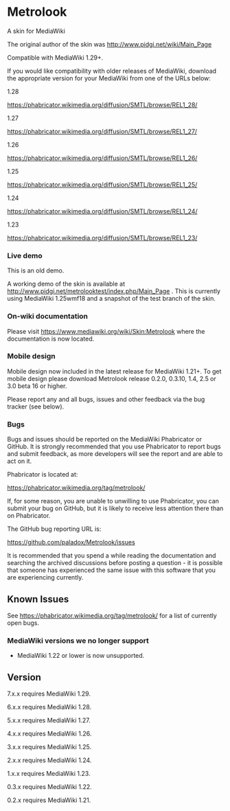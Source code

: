 Metrolook
=========

A skin for MediaWiki

The original author of the skin was http://www.pidgi.net/wiki/Main_Page


Compatible with MediaWiki 1.29+.

If you would like compatibility with older releases of MediaWiki, download the
appropriate version for your MediaWiki from one of the URLs below:

1.28

https://phabricator.wikimedia.org/diffusion/SMTL/browse/REL1_28/

1.27

https://phabricator.wikimedia.org/diffusion/SMTL/browse/REL1_27/

1.26

https://phabricator.wikimedia.org/diffusion/SMTL/browse/REL1_26/

1.25

https://phabricator.wikimedia.org/diffusion/SMTL/browse/REL1_25/

1.24

https://phabricator.wikimedia.org/diffusion/SMTL/browse/REL1_24/

1.23

https://phabricator.wikimedia.org/diffusion/SMTL/browse/REL1_23/

### Live demo

This is an old demo.

A working demo of the skin is available at http://www.pidgi.net/metrolooktest/index.php/Main_Page .
This is currently using MediaWiki 1.25wmf18 and a snapshot of the test branch of the skin.

### On-wiki documentation

Please visit https://www.mediawiki.org/wiki/Skin:Metrolook where the documentation is now located.

### Mobile design

Mobile design now included in the latest release for MediaWiki 1.21+.
To get mobile design please download Metrolook release 0.2.0, 0.3.10, 1.4, 2.5 or 3.0 beta 16 or higher.

Please report any and all bugs, issues and other feedback via the bug tracker (see below).

### Bugs
Bugs and issues should be reported on the MediaWiki Phabricator or GitHub.
It is strongly recommended that you use Phabricator to report bugs and submit
feedback, as more developers will see the report and are able to act on it.

Phabricator is located at:

https://phabricator.wikimedia.org/tag/metrolook/

If, for some reason, you are unable to unwilling to use Phabricator, you can
submit your bug on GitHub, but it is likely to receive less attention there
than on Phabricator.

The GitHub bug reporting URL is:

https://github.com/paladox/Metrolook/issues

It is recommended that you spend a while reading the documentation and
searching the archived discussions before posting a question - it is
possible that someone has experienced the same issue with this software
that you are experiencing currently.

## Known Issues

See https://phabricator.wikimedia.org/tag/metrolook/ for a list of currently open bugs.

### MediaWiki versions we no longer support

* MediaWiki 1.22 or lower is now unsupported.

## Version

7.x.x requires MediaWiki 1.29.

6.x.x requires MediaWiki 1.28.

5.x.x requires MediaWiki 1.27.

4.x.x requires MediaWiki 1.26.

3.x.x requires MediaWiki 1.25.

2.x.x requires MediaWiki 1.24.

1.x.x requires MediaWiki 1.23.

0.3.x requires MediaWiki 1.22.

0.2.x requires MediaWiki 1.21.
